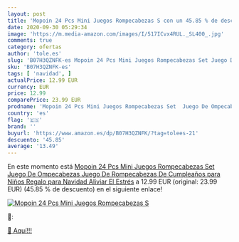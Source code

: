 ```yaml
---
layout: post
title: 'Mopoin 24 Pcs Mini Juegos Rompecabezas S con un 45.85 % de descuento'
date: 2020-09-30 05:29:34
image: 'https://m.media-amazon.com/images/I/517ICvx4RUL._SL400_.jpg'
comments: true
category: ofertas
author: 'tole.es'
slug: 'B07H3QZNFK-es Mopoin 24 Pcs Mini Juegos Rompecabezas Set Juego De...'
sku: 'B07H3QZNFK-es'
tags: [ 'navidad', ]
actualPrice: 12.99 EUR
currency: EUR
price: 12.99
comparePrice: 23.99 EUR
prodname: 'Mopoin 24 Pcs Mini Juegos Rompecabezas Set  Juego De Ompecabezas  Juego De Rompecabezas De Cumpleaños para Niños  Regalo para Navidad  Aliviar El Estrés'
country: 'es'
flag: '🇪🇸'
brand: ''
buyurl: 'https://www.amazon.es/dp/B07H3QZNFK/?tag=tolees-21'
descuento: '45.85'
average: '13.49'
---
```


En este momento está [Mopoin 24 Pcs Mini Juegos Rompecabezas Set  Juego De Ompecabezas  Juego De Rompecabezas De Cumpleaños para Niños  Regalo para Navidad  Aliviar El Estrés](https://www.amazon.es/dp/B07H3QZNFK/?tag=tolees-21) a 12.99 EUR (original: 23.99 EUR) (45.85 %  de descuento) en el siguiente enlace!

[![Mopoin 24 Pcs Mini Juegos Rompecabezas S](https://m.media-amazon.com/images/I/517ICvx4RUL._SL400_.jpg)](https://www.amazon.es/dp/B07H3QZNFK/?tag=tolees-21)

🔎:


[🛒 Aquí!!!](https://www.amazon.es/dp/B07H3QZNFK/?tag=tolees-21)
